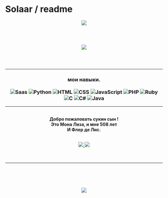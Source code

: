 # SoIaar / readme
<p align="center">
  <img src="https://cdn.discordapp.com/attachments/834099678731304993/834104944163291186/ezgif-3-07aa0c29e540.gif" >
</p>   
<br>
<br>
<p align="center">
<img src="https://github-readme-stats.vercel.app/api?username=SoIaar&show_icons=true&theme=tokyonight" >
</p>
<br>
<br>

---

### <p align="center" > мои навыки. <br/> <br/> ![Saas](https://img.shields.io/badge/Sass-CC6699?style=flat&logo=sass&logoColor=white) ![Python](https://img.shields.io/badge/Python-14354C?style=flat&logo=python&logoColor=white) ![HTML](https://img.shields.io/badge/-HTML-ff0d00?style=flat&logoColor=white&logo=html5) ![CSS](https://img.shields.io/badge/-CSS-ff0d00?style=flat&logoColor=white&logo=css3) ![JavaScript](https://img.shields.io/badge/JavaScript-323330?style=flat&logo=javascript&logoColor=F7DF1E) ![PHP](https://img.shields.io/badge/PHP-777BB4?style=flat&logo=php&logoColor=white) ![Ruby](https://img.shields.io/badge/Ruby-CC342D?style=flat&logo=ruby&logoColor=white) ![C](https://img.shields.io/badge/C-00599C?style=flat&logo=c&logoColor=white) ![C#](https://img.shields.io/badge/C%23-239120?style=flat&logo=c-sharp&logoColor=white) ![Java](https://img.shields.io/badge/Java-ED8B00?style=flat&logo=java&logoColor=white)

---


<p align="center">
  <br>
  <strong>Добро пожаловать сукин сын !<br>
  Это Мона Лиза, и мне 508 лет <br>
  И Флер де Лис. </strong> <br>
  <br>
  </strong>

<p align="center">
       <a href="https://discord.gg/WjSPcjSBBH">
       <img src="https://img.shields.io/static/v1?label=Discord&logo=Discord&message=Click%20Here&color=7289DA">
       <a>
       <a href="https://doxbin.org/Fantome">
       <img src="https://img.shields.io/badge/-doxbin-9cf">
       </a>
         
<br>
<br>
<br>
</p>


---


<br>
<br>
<br>
<p align="center">
<img src="https://github-readme-stats.vercel.app/api/top-langs/?username=SoIaar&layout=compact&theme=tokyonight">
</p>
